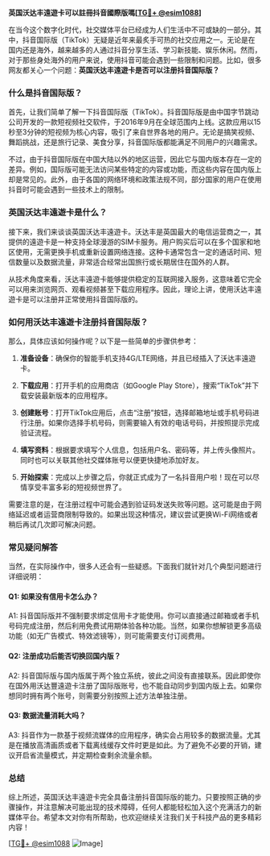 **英国沃达丰遠遊卡可以註冊抖音國際版嗎[[TG💪+ @esim1088](https://t.me/s/esim1088)]**

在当今这个数字化时代，社交媒体平台已经成为人们生活中不可或缺的一部分。其中，抖音国际版（TikTok）无疑是近年来最炙手可热的社交应用之一。无论是在国内还是海外，越来越多的人通过抖音分享生活、学习新技能、娱乐休闲。然而，对于那些身处海外的用户来说，使用抖音可能会遇到一些限制和问题。比如，很多网友都关心一个问题：**英国沃达丰遠遊卡是否可以注册抖音国际版？**

### **什么是抖音国际版？**

首先，让我们简单了解一下抖音国际版（TikTok）。抖音国际版是由中国字节跳动公司开发的一款短视频社交软件，于2016年9月在全球范围内上线。这款应用以15秒至3分钟的短视频为核心内容，吸引了来自世界各地的用户。无论是搞笑视频、舞蹈挑战，还是旅行记录、美食分享，抖音国际版都能满足不同用户的兴趣需求。

不过，由于抖音国际版在中国大陆以外的地区运营，因此它与国内版本存在一定的差异。例如，国际版可能无法访问某些特定的内容或功能，而这些内容在国内版上却是常见的。此外，由于各国的网络环境和政策法规不同，部分国家的用户在使用抖音时可能会遇到一些技术上的限制。

### **英国沃达丰遠遊卡是什么？**

接下来，我们来谈谈英国沃达丰遠遊卡。沃达丰是英国最大的电信运营商之一，其提供的遠遊卡是一种支持全球漫游的SIM卡服务。用户购买后可以在多个国家和地区使用，无需更换手机或重新设置网络连接。这种卡通常包含一定的通话时间、短信数量以及数据流量，非常适合经常出国旅行或长期居住在国外的人群。

从技术角度来看，沃达丰遠遊卡能够提供稳定的互联网接入服务，这意味着它完全可以用来浏览网页、观看视频甚至下载应用程序。因此，理论上讲，使用沃达丰遠遊卡是可以注册并正常使用抖音国际版的。

### **如何用沃达丰遠遊卡注册抖音国际版？**

那么，具体应该如何操作呢？以下是一些简单的步骤供参考：

1. **准备设备**：确保你的智能手机支持4G/LTE网络，并且已经插入了沃达丰遠遊卡。
   
2. **下载应用**：打开手机的应用商店（如Google Play Store），搜索“TikTok”并下载安装最新版本的应用程序。

3. **创建账号**：打开TikTok应用后，点击“注册”按钮，选择邮箱地址或手机号码进行注册。如果你选择手机号码，则需要输入有效的电话号码，并按照提示完成验证流程。

4. **填写资料**：根据要求填写个人信息，包括用户名、密码等，并上传头像照片。同时也可以关联其他社交媒体账号以便更快捷地添加好友。

5. **开始探索**：完成以上步骤之后，你就正式成为了一名抖音用户啦！现在可以尽情享受丰富多彩的短视频世界了。

需要注意的是，在注册过程中可能会遇到验证码发送失败等问题。这可能是由于网络延迟或者运营商限制导致的。如果出现这种情况，建议尝试更换Wi-Fi网络或者稍后再试几次即可解决问题。

### **常见疑问解答**

当然，在实际操作中，很多人还会有一些疑惑。下面我们就针对几个典型问题进行详细说明：

#### **Q1: 如果没有信用卡怎么办？**
A1: 抖音国际版并不强制要求绑定信用卡才能使用。你可以直接通过邮箱或者手机号码完成注册，然后利用免费试用期体验各种功能。当然，如果你想解锁更多高级功能（如无广告模式、特效滤镜等），则可能需要支付订阅费用。

#### **Q2: 注册成功后能否切换回国内版？**
A2: 抖音国际版与国内版属于两个独立系统，彼此之间没有直接联系。因此即使你在国外用沃达豐遠遊卡注册了国际版账号，也不能自动同步到国内版上去。如果你想同时拥有两个账号，则需要分别按照上述方法单独注册。

#### **Q3: 数据流量消耗大吗？**
A3: 抖音作为一款基于视频流媒体的应用程序，确实会占用较多的数据流量。尤其是在播放高清画质或者下载离线缓存文件时更是如此。为了避免不必要的开销，建议开启省流量模式，并定期检查剩余流量余额。

### **总结**

综上所述，英国沃达丰遠遊卡完全具备注册抖音国际版的能力。只要按照正确的步骤操作，并注意解决可能出现的技术障碍，任何人都能轻松加入这个充满活力的新媒体平台。希望本文对你有所帮助，也欢迎继续关注我们关于科技产品的更多精彩内容！

[[TG💪+ @esim1088](https://t.me/s/esim1088) ![Image](https://i.postimg.cc/4NQfJmqS/Snipaste-2025-05-13-00-14-12.png)]